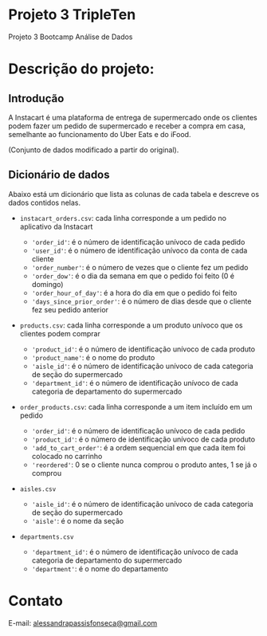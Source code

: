 # Projeto 3 TripleTen
Projeto 3 Bootcamp Análise de Dados

# Descrição do projeto:
## Introdução

A Instacart é uma plataforma de entrega de supermercado onde os clientes podem fazer um pedido de supermercado e receber a compra em casa, semelhante ao funcionamento do Uber Eats e do iFood. 

(Conjunto de dados modificado a partir do original).

## Dicionário de dados

Abaixo está um dicionário que lista as colunas de cada tabela e descreve os dados contidos nelas.

- `instacart_orders.csv`: cada linha corresponde a um pedido no aplicativo da Instacart
    - `'order_id'`: é o número de identificação unívoco de cada pedido
    - `'user_id'`: é o número de identificação unívoco da conta de cada cliente
    - `'order_number'`: é o número de vezes que o cliente fez um pedido
    - `'order_dow'`: é o dia da semana em que o pedido foi feito (0 é domingo)
    - `'order_hour_of_day'`: é a hora do dia em que o pedido foi feito
    - `'days_since_prior_order'`: é o número de dias desde que o cliente fez seu pedido anterior




- `products.csv`: cada linha corresponde a um produto unívoco que os clientes podem comprar
    - `'product_id'`: é o número de identificação unívoco de cada produto
    - `'product_name'`: é o nome do produto
    - `'aisle_id'`: é o número de identificação unívoco de cada categoria de seção do supermercado
    - `'department_id'`: é o número de identificação unívoco de cada categoria de departamento do supermercado




-	`order_products.csv`: cada linha corresponde a um item incluído em um pedido
    -	`'order_id'`: é o número de identificação unívoco de cada pedido
    -	`'product_id'`: é o número de identificação unívoco de cada produto
    -	`'add_to_cart_order'`: é a ordem sequencial em que cada item foi colocado no carrinho
    -	`'reordered'`: 0 se o cliente nunca comprou o produto antes, 1 se já o comprou




-	`aisles.csv`
    -	`'aisle_id'`: é o número de identificação unívoco de cada categoria de seção do supermercado
    -	`'aisle'`: é o nome da seção



-	`departments.csv`
    -	`'department_id'`: é o número de identificação unívoco de cada categoria de departamento do supermercado
    -	`'department'`: é o nome do departamento


# Contato
E-mail: alessandrapassisfonseca@gmail.com
